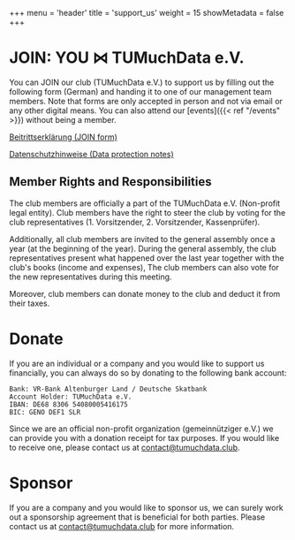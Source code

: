 +++
menu = 'header'
title = 'support_us'
weight = 15
showMetadata = false
+++

# JOIN: YOU ⋈ TUMuchData e.V.

You can JOIN our club (TUMuchData e.V.) to support us by filling out the following form (German) and handing it to one of our management team members. Note that forms are only accepted in person and not via email or any other digital means. You can also attend our [events]({{< ref "/events" >}}) without being a member.

[Beitrittserklärung (JOIN form)](/documents/beitrittserklärung_2024-03-12.pdf)

[Datenschutzhinweise (Data protection notes)](/documents/datenschutzhinweise_2024-01-25.pdf)

## Member Rights and Responsibilities
The club members are officially a part of the TUMuchData e.V. (Non-profit legal entity). 
Club members have the right to steer the club by voting for the club representatives (1. Vorsitzender, 2. Vorsitzender, Kassenprüfer).

Additionally, all club members are invited to the general assembly once a year (at the beginning of the year).
During the general assembly, the club representatives present what happened over the last year together with the club's books (income and expenses),
The club members can also vote for the new representatives during this meeting.

Moreover, club members can donate money to the club and deduct it from their taxes.


# Donate

If you are an individual or a company and you would like to support us financially, you can always do so by donating to the following bank account:

```
Bank: VR-Bank Altenburger Land / Deutsche Skatbank
Account Holder: TUMuchData e.V.
IBAN: DE68 8306 54080005416175
BIC: GENO DEF1 SLR
```


Since we are an official non-profit organization (gemeinnütziger e.V.) we can provide you with a donation receipt for tax purposes. If you would like to receive one, please contact us at contact@tumuchdata.club.

# Sponsor

If you are a company and you would like to sponsor us, we can surely work out a sponsorship agreement that is beneficial for both parties. Please contact us at contact@tumuchdata.club for more information.